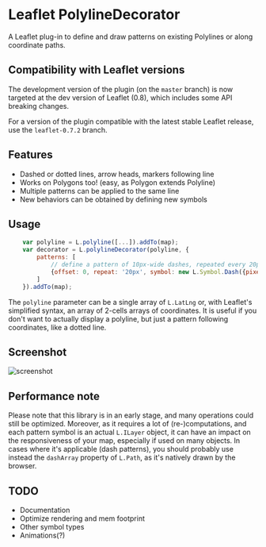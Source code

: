 # Leaflet PolylineDecorator

A Leaflet plug-in to define and draw patterns on existing Polylines or along coordinate paths.

## Compatibility with Leaflet versions

The development version of the plugin (on the `master` branch) is now targeted at the dev version of Leaflet (0.8), which includes some API breaking changes.

For a version of the plugin compatible with the latest stable Leaflet release, use the `leaflet-0.7.2` branch.

## Features

* Dashed or dotted lines, arrow heads, markers following line
* Works on Polygons too! (easy, as Polygon extends Polyline)
* Multiple patterns can be applied to the same line
* New behaviors can be obtained by defining new symbols

## Usage

```javascript
    var polyline = L.polyline([...]).addTo(map);
    var decorator = L.polylineDecorator(polyline, {
        patterns: [
            // define a pattern of 10px-wide dashes, repeated every 20px on the line 
            {offset: 0, repeat: '20px', symbol: new L.Symbol.Dash({pixelSize: 10})}
        ]
    }).addTo(map);
```

The `polyline` parameter can be a single array of `L.LatLng` or, with Leaflet's simplified syntax, an array of 2-cells arrays of coordinates. 
It is useful if you don't want to actually display a polyline, but just a pattern following coordinates, like a dotted line.

## Screenshot

![screenshot](https://raw.github.com/bbecquet/Leaflet.PolylineDecorator/master/screenshot.png "Screenshot showing different applications of the library")

## Performance note

Please note that this library is in an early stage, and many operations could still be optimized.
Moreover, as it requires a lot of (re-)computations, and each pattern symbol is an actual `L.ILayer` object, it can have an impact on the responsiveness of your map, especially if used on many objects.
In cases where it's applicable (dash patterns), you should probably use instead the `dashArray` property of `L.Path`, as it's natively drawn by the browser.

## TODO

* Documentation
* Optimize rendering and mem footprint
* Other symbol types
* Animations(?)

